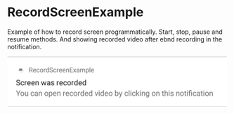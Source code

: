 # RecordScreenExample

Example of how to record screen programmatically. Start, stop, pause and resume methods. And showing recorded video after ebnd recording in the notification. 

<img src=https://github.com/dajver/RecordScreenExample/blob/master/images/notification.png width=500 />
